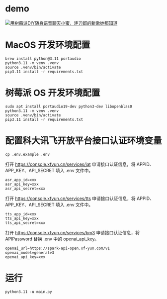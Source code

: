 # demo

[![用树莓派DIY随身语音聊天小蜜，连刀郎的新歌她都知道](https://i.ytimg.com/vi/0uAuJgzIW3I/maxresdefault.jpg)](https://youtu.be/0uAuJgzIW3I "用树莓派DIY随身语音聊天小蜜，连刀郎的新歌她都知道")

# MacOS 开发环境配置

```shell
brew install python@3.11 portaudio
python3.11 -m venv .venv
source .venv/bin/activate
pip3.11 install -r requirements.txt
```

# 树莓派 OS 开发环境配置

```shell
sudo apt install portaudio19-dev python3-dev libopenblas0
python3.11 -m venv .venv
source .venv/bin/activate
pip3.11 install -r requirements.txt
```

# 配置科大讯飞开放平台接口认证环境变量

```shell
cp .env.example .env
```

打开 https://console.xfyun.cn/services/iat 申请接口认证信息，将 APPID、APP_KEY、API_SECRET 填入 .env 文件中。

```text
asr_app_id=xxx
asr_api_key=xxx
asr_api_secret=xxx
```

打开 https://console.xfyun.cn/services/tts 申请接口认证信息，将 APPID、APP_KEY、API_SECRET 填入 .env 文件中。

```text
tts_app_id=xxx
tts_api_key=xxx
tts_api_secret=xxx
```

打开 https://console.xfyun.cn/services/bm3 申请接口认证信息，将 APIPassword 替换 .env 中的 openai_api_key。

```text
openai_url=https://spark-api-open.xf-yun.com/v1
openai_model=generalv3
openai_api_key=xxx
```

# 运行

```shell
python3.11 -u main.py
```
